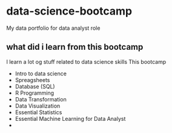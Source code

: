 # data-science-bootcamp
My data portfolio for data analyst role 

## what did  i learn from this bootcamp 

I learn a lot og stuff related to data science skills This bootcamp 

- Intro to data science
- Spreagsheets
- Database (SQL)
- R Programming
- Data Transformation
- Data Visualization
- Essential Statistics
- Essential Machine Learning for Data Analyst
- 
